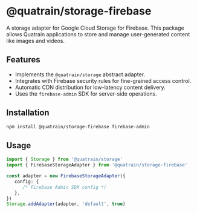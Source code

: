 # @quatrain/storage-firebase

A storage adapter for Google Cloud Storage for Firebase. This package allows Quatrain applications to store and manage user-generated content like images and videos.

## Features

-  Implements the `@quatrain/storage` abstract adapter.
-  Integrates with Firebase security rules for fine-grained access control.
-  Automatic CDN distribution for low-latency content delivery.
-  Uses the `firebase-admin` SDK for server-side operations.

## Installation

```bash
npm install @quatrain/storage-firebase firebase-admin
```

## Usage

```typescript
import { Storage } from '@quatrain/storage'
import { FirebaseStorageAdapter } from '@quatrain/storage-firebase'

const adapter = new FirebaseStorageAdapter({
   config: {
      /* Firebase Admin SDK config */
   },
})
Storage.addAdapter(adapter, 'default', true)
```
